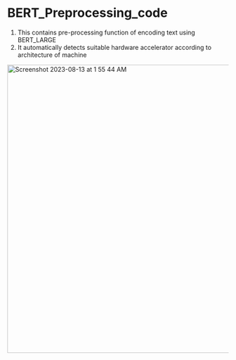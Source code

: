 # BERT_Preprocessing_code
1. This contains pre-processing function of encoding text using BERT_LARGE
2. It automatically detects suitable hardware accelerator according to architecture of machine
   
<img width="656" alt="Screenshot 2023-08-13 at 1 55 44 AM" src="https://github.com/Guggu-Gill/youtube_tutorial_bert/assets/128667568/d71dccc4-3aa2-41af-ae53-cbc3d51f986a">
